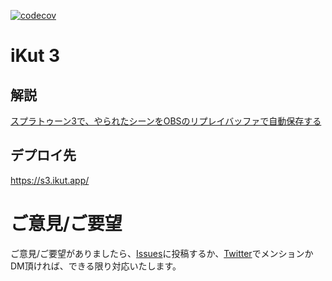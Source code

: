 
[![codecov](https://codecov.io/gh/tfandkusu/ikut3/branch/main/graph/badge.svg?token=YTNLIEX00T)](https://codecov.io/gh/tfandkusu/ikut3)

# iKut 3

## 解説

[スプラトゥーン3で、やられたシーンをOBSのリプレイバッファで自動保存する](https://qiita.com/1131a9a549249b5d8cfe)

## デプロイ先

https://s3.ikut.app/

# ご意見/ご要望

ご意見/ご要望がありましたら、[Issues](https://github.com/tfandkusu/ikut3/issues)に投稿するか、[Twitter](https://twitter.com/tfandkusu)でメンションかDM頂ければ、できる限り対応いたします。
